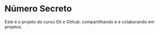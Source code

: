 <h1>Número Secreto</h1>
<p>Este é o projeto do curso Git e Github: compartilhando e e colaborando em projetos.</p>
